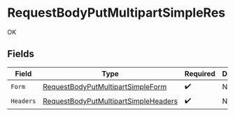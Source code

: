 # RequestBodyPutMultipartSimpleRes

OK


## Fields

| Field                                                                                                   | Type                                                                                                    | Required                                                                                                | Description                                                                                             |
| ------------------------------------------------------------------------------------------------------- | ------------------------------------------------------------------------------------------------------- | ------------------------------------------------------------------------------------------------------- | ------------------------------------------------------------------------------------------------------- |
| `Form`                                                                                                  | [RequestBodyPutMultipartSimpleForm](../../models/operations/RequestBodyPutMultipartSimpleForm.md)       | :heavy_check_mark:                                                                                      | N/A                                                                                                     |
| `Headers`                                                                                               | [RequestBodyPutMultipartSimpleHeaders](../../models/operations/RequestBodyPutMultipartSimpleHeaders.md) | :heavy_check_mark:                                                                                      | N/A                                                                                                     |